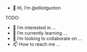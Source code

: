 - 👋 Hi, I’m @elliotgunton

TODO:
- 👀 I’m interested in ...
- 🌱 I’m currently learning ...
- 💞️ I’m looking to collaborate on ...
- 📫 How to reach me ...

<!---
elliotgunton/elliotgunton is a ✨ special ✨ repository because its `README.md` (this file) appears on your GitHub profile.
You can click the Preview link to take a look at your changes.
--->
